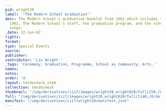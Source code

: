 ```yaml
---
pid: wright20
label: '"The Modern School Graduation"'
desc: The Modern School's graduation booklet from 1962 which includes the class of
  1962, The Modern School's staff, the graduation program, and the school and class
  songs.
_date: 12-Jun-62
rights:
format:
type: Special Events
source:
publisher:
contributor: 'Liv Wright '
_tags: 'Ceremony, Graduation, Programme, School as Community, Arts, '
names:
notes:
order: '4'
layout: tmsdocmock_item
collection: tmsdocmock
thumbnail: "/img/derivatives/iiif/images/wright20_wright020/full/250,/0/default.jpg"
full: "/img/derivatives/iiif/images/wright20_wright020/full/1140,/0/default.jpg"
manifest: "/img/derivatives/iiif/wright20/manifest.json"
---
```

